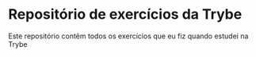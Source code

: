 # Repositório de exercícios da Trybe 

Este repositório contêm todos os exercícios que eu fiz quando estudei na Trybe
